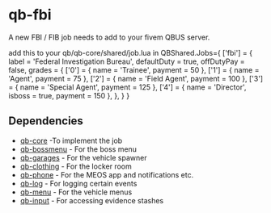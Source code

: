 # qb-fbi
A new FBI / FIB job needs to add to your fivem QBUS server.


add this to your qb/qb-core/shared/job.lua
in 
QBShared.Jobs={
	    ['fbi'] = {
        label = 'Federal Investigation Bureau',
        defaultDuty = true,
        offDutyPay = false,
        grades = {
            ['0'] = {
                name = 'Trainee',
                payment = 50
            },
            ['1'] = {
                name = 'Agent',
                payment = 75
            },
            ['2'] = {
                name = 'Field Agent',
                payment = 100
            },
            ['3'] = {
                name = 'Special Agent',
                payment = 125
            },
            ['4'] = {
                name = 'Director',
                isboss = true,
                payment = 150
            },
        },
    }
}


## Dependencies
- [qb-core](https://github.com/qbcore-framework/qb-core) -To implement the job
- [qb-bossmenu](https://github.com/qbcore-framework/qb-bossmenu) - For the boss menu
- [qb-garages](https://github.com/qbcore-framework/qb-garages) - For the vehicle spawner
- [qb-clothing](https://github.com/qbcore-framework/qb-clothing) - For the locker room
- [qb-phone](https://github.com/qbcore-framework/qb-phone) - For the MEOS app and notifications etc.
- [qb-log](https://github.com/qbcore-framework/qb-logs) - For logging certain events
- [qb-menu](https://github.com/qbcore-framework/qb-menu) - For the vehicle menus
- [qb-input](https://github.com/qbcore-framework/qb-input) - For accessing evidence stashes
